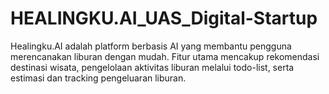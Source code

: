 # HEALINGKU.AI_UAS_Digital-Startup
Healingku.AI adalah platform berbasis AI yang membantu pengguna merencanakan liburan dengan mudah. Fitur utama mencakup rekomendasi destinasi wisata, pengelolaan aktivitas liburan melalui todo-list, serta estimasi dan tracking pengeluaran liburan.
